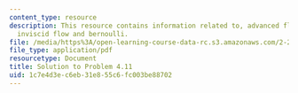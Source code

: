 ```yaml
---
content_type: resource
description: This resource contains information related to, advanced fluid mechanics,
  inviscid flow and bernoulli.
file: /media/https%3A/open-learning-course-data-rc.s3.amazonaws.com/2-25-advanced-fluid-mechanics-fall-2013/1c7e4d3ec6eb31e855c6fc003be88702_MIT2_25F13_Shapi4.11_Solu.pdf
file_type: application/pdf
resourcetype: Document
title: Solution to Problem 4.11
uid: 1c7e4d3e-c6eb-31e8-55c6-fc003be88702
---
```

